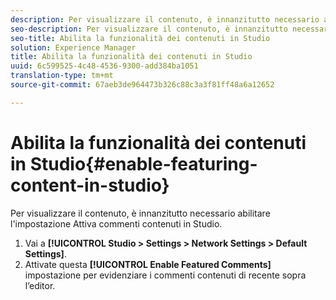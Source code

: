 ```yaml
---
description: Per visualizzare il contenuto, è innanzitutto necessario abilitare l'impostazione Attiva commenti contenuti in Studio.
seo-description: Per visualizzare il contenuto, è innanzitutto necessario abilitare l'impostazione Attiva commenti contenuti in Studio.
seo-title: Abilita la funzionalità dei contenuti in Studio
solution: Experience Manager
title: Abilita la funzionalità dei contenuti in Studio
uuid: 6c599525-4c48-4536-9300-add384ba1051
translation-type: tm+mt
source-git-commit: 67aeb3de964473b326c88c3a3f81ff48a6a12652

---
```



# Abilita la funzionalità dei contenuti in Studio{#enable-featuring-content-in-studio}

Per visualizzare il contenuto, è innanzitutto necessario abilitare l'impostazione Attiva commenti contenuti in Studio.

1. Vai a **[!UICONTROL Studio > Settings > Network Settings > Default Settings]**.
1. Attivate questa **[!UICONTROL Enable Featured Comments]** impostazione per evidenziare i commenti contenuti di recente sopra l’editor.
